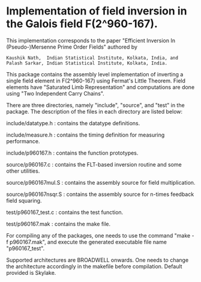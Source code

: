 # Implementation of field inversion in the Galois field F(2^960-167).

This implementation corresponds to the paper "Efficient Inversion In (Pseudo-)Mersenne Prime Order Fields" 
authored by

    Kaushik Nath,  Indian Statistical Institute, Kolkata, India, and   
    Palash Sarkar, Indian Statistical Institute, Kolkata, India.

This package contains the assembly level implementation of inverting a single field element in F(2^960-167) 
using Fermat's Little Theorem. Field elements have "Saturated Limb Representation" and computations are 
done using "Two Independent Carry Chains".

There are three directories, namely "include", "source", and "test" in the package. The description of the 
files in each directory are listed below:

include/datatype.h  	:  contains the datatype definitions.

include/measure.h   	:  contains the timing definition for measuring performance.

include/p960167.h    	:  contains the function prototypes.

source/p960167.c	:  contains the FLT-based inversion routine and some other utilities.

source/p960167mul.S	:  contains the assembly source for field multiplication.

source/p960167nsqr.S	:  contains the assembly source for n-times feedback field squaring.

test/p960167_test.c	:  contains the test function.

test/p960167.mak	:  contains the make file.
    
For compiling any of the packages, one needs to use the command "make -f p960167.mak", and execute the generated 
executable file name "p960167_test".

Supported architectures are BROADWELL onwards. 
One needs to change the architecture accordingly in the makefile before compilation. Default provided is Skylake.
